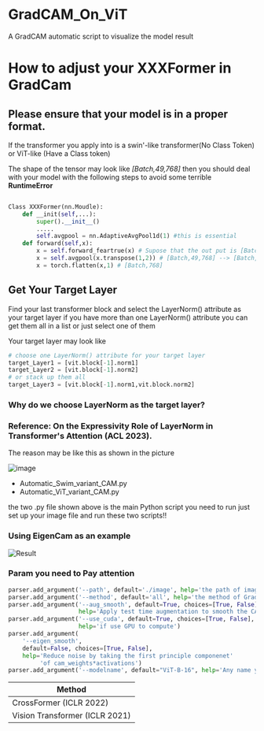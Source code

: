 # GradCAM_On_ViT
A GradCAM automatic script to visualize the model result
# How to adjust your XXXFormer in GradCam
## Please ensure that your model is in a proper format.
<p>If the transformer you apply into is a swin'-like transformer(No Class Token) or ViT-like (Have a Class token)
 </p>
 <p>The shape of the tensor may look like <em>[Batch,49,768]</em> then you should deal with your model with the following steps to avoid some terrible <strong>RuntimeError</strong>
 </p>
 
```python

Class XXXFormer(nn.Moudle):
    def __init(self,...):
        super().__init__()
        .....
        self.avgpool = nn.AdaptiveAvgPool1d(1) #this is essential
    def forward(self,x):
        x = self.forward_feartrue(x) # Supose that the out put is [Batch,49,768]
        x = self.avgpool(x.transpose(1,2)) # [Batch,49,768] --> [Batch,768,49] --> [Batch,768,1]
        x = torch.flatten(x,1) # [Batch,768]
```
## Get Your Target Layer
<p>Find your last transformer block and select the LayerNorm() attribute as your target layer if you have more than one LayerNorm() attribute you can get them all in a list or just select one of them</p>
<p> Your target layer may look like</p>
 
 ```python
# choose one LayerNorm() attribute for your target layer
target_Layer1 = [vit.block[-1].norm1]
target_Layer2 = [vit.block[-1].norm2]
# or stack up them all
target_Layer3 = [vit.block[-1].norm1,vit.block.norm2]
 ```
### Why do we choose LayerNorm as the target layer? 
### Reference: On the Expressivity Role of LayerNorm in Transformer's Attention (ACL 2023).
<p>The reason may be like this as shown in the picture</p>

![image](https://github.com/Mahiro2211/GradCAM_Automation/assets/130811701/eba4b15e-bda6-4f2d-b4b0-8999385f787f)




* Automatic_Swim_variant_CAM.py
* Automatic_ViT_variant_CAM.py
 
the two .py file shown above is the main Python script you need to run
just set up your image file and run these two scripts!!

### Using EigenCam as an example

![Result](https://github.com/Mahiro2211/GradCAM_Automation/assets/130811701/4fb5c2df-da8c-4748-9a28-7bf39f3d8b1b)


### Param you need to Pay attention

```python
parser.add_argument('--path', default='./image', help='the path of image')
parser.add_argument('--method', default='all', help='the method of GradCam can be specific ,default all')
parser.add_argument('--aug_smooth', default=True, choices=[True, False],
                    help='Apply test time augmentation to smooth the CAM')
parser.add_argument('--use_cuda', default=True, choices=[True, False],
                    help='if use GPU to compute')
parser.add_argument(
    '--eigen_smooth',
    default=False, choices=[True, False],
    help='Reduce noise by taking the first principle componenet'
         'of cam_weights*activations')
parser.add_argument('--modelname', default="ViT-B-16", help='Any name you want')
```

|Method|
|-----|
| CrossFormer (ICLR 2022) |
| Vision Transformer (ICLR 2021) |
